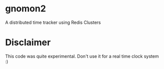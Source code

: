 # gnomon2
A distributed time tracker using Redis Clusters

# Disclaimer
This code was quite experimental.  Don't use it for a real time clock system :)
